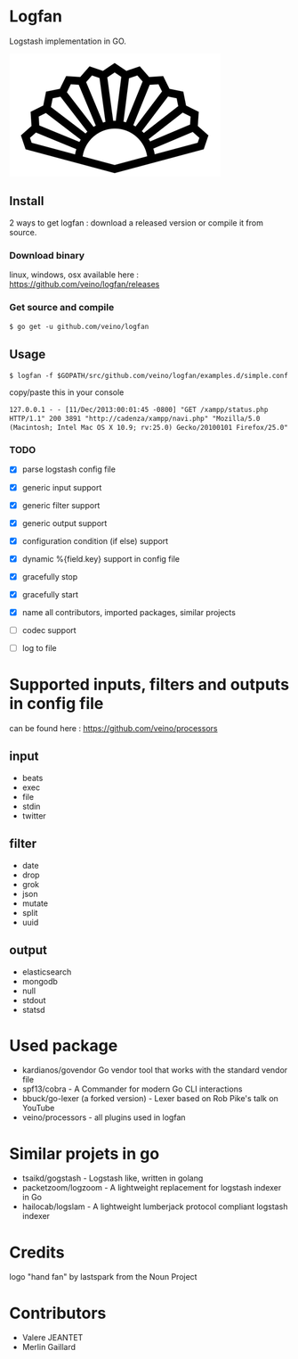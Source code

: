 # Logfan

Logstash implementation in GO.

![Logfan logo](docs/static/noun_307496_cc.png "Logfan")

## Install
2 ways to get logfan : download a released version or compile it from source.

### Download binary
linux, windows, osx available here : https://github.com/veino/logfan/releases

### Get source and compile
```
$ go get -u github.com/veino/logfan
```

## Usage
```
$ logfan -f $GOPATH/src/github.com/veino/logfan/examples.d/simple.conf
```

copy/paste this in your console

```
127.0.0.1 - - [11/Dec/2013:00:01:45 -0800] "GET /xampp/status.php HTTP/1.1" 200 3891 "http://cadenza/xampp/navi.php" "Mozilla/5.0 (Macintosh; Intel Mac OS X 10.9; rv:25.0) Gecko/20100101 Firefox/25.0"
```

### TODO

- [x] parse logstash config file
- [x] generic input support
- [x] generic filter support
- [x] generic output support
- [x] configuration condition (if else) support
- [x] dynamic %{field.key} support in config file
- [x] gracefully stop
- [x] gracefully start
- [x] name all contributors, imported packages, similar projects
- [ ] codec support
- [ ] log to file


# Supported inputs, filters and outputs in config file
can be found here : https://github.com/veino/processors

## input
* beats
* exec
* file
* stdin
* twitter

## filter
* date
* drop
* grok
* json
* mutate
* split
* uuid

## output
* elasticsearch
* mongodb
* null
* stdout
* statsd

# Used package
* kardianos/govendor Go vendor tool that works with the standard vendor file
* spf13/cobra - A Commander for modern Go CLI interactions
* bbuck/go-lexer (a forked version) - Lexer based on Rob Pike's talk on YouTube
* veino/processors - all plugins used in logfan 

# Similar projets in go

* tsaikd/gogstash - Logstash like, written in golang
* packetzoom/logzoom - A lightweight replacement for logstash indexer in Go
* hailocab/logslam - A lightweight lumberjack protocol compliant logstash indexer

# Credits
logo "hand fan" by lastspark from the Noun Project

# Contributors
* Valere JEANTET
* Merlin Gaillard